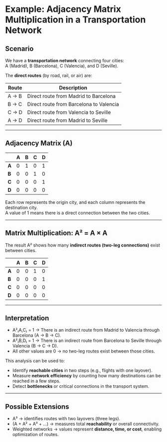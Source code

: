 # Example: Adjacency Matrix Multiplication in a Transportation Network

## Scenario
We have a **transportation network** connecting four cities:  
A (Madrid), B (Barcelona), C (Valencia), and D (Seville).

The **direct routes** (by road, rail, or air) are:

| Route | Description |
|--------|-------------|
| A → B | Direct route from Madrid to Barcelona |
| B → C | Direct route from Barcelona to Valencia |
| C → D | Direct route from Valencia to Seville |
| A → D | Direct route from Madrid to Seville |

---

## Adjacency Matrix (A)

|     | A | B | C | D |
|-----|---|---|---|---|
| **A** | 0 | 1 | 0 | 1 |
| **B** | 0 | 0 | 1 | 0 |
| **C** | 0 | 0 | 0 | 1 |
| **D** | 0 | 0 | 0 | 0 |

Each row represents the origin city, and each column represents the destination city.  
A value of 1 means there is a direct connection between the two cities.

---

## Matrix Multiplication: A² = A × A

The result A² shows how many **indirect routes (two-leg connections)** exist between cities.

|     | A | B | C | D |
|-----|---|---|---|---|
| **A** | 0 | 0 | 1 | 0 |
| **B** | 0 | 0 | 0 | 1 |
| **C** | 0 | 0 | 0 | 0 |
| **D** | 0 | 0 | 0 | 0 |

---

## Interpretation

- A²₍A,C₎ = 1 → There is an indirect route from Madrid to Valencia through Barcelona (A → B → C).  
- A²₍B,D₎ = 1 → There is an indirect route from Barcelona to Seville through Valencia (B → C → D).  
- All other values are 0 → no two-leg routes exist between those cities.

This analysis can be used to:
- Identify **reachable cities** in two steps (e.g., flights with one layover).  
- Measure **network efficiency** by counting how many destinations can be reached in a few steps.  
- Detect **bottlenecks** or critical connections in the transport system.

---

## Possible Extensions

- A³ → identifies routes with two layovers (three legs).  
- (A + A² + A³ + …) → measures total **reachability** or overall connectivity.  
- Weighted networks → values represent **distance, time, or cost**, enabling optimization of routes.

